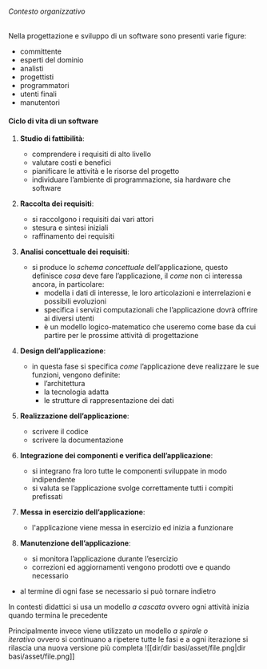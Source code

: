 ###### Contesto organizzativo
Nella progettazione e sviluppo di un software sono presenti varie figure:
- committente
- esperti del dominio
- analisti
- progettisti
- programmatori
- utenti finali
- manutentori

#### Ciclo di vita di un software
1. **Studio di fattibilità**:
	- comprendere i requisiti di alto livello
	- valutare costi e benefici
	- pianificare le attività e le risorse del progetto
	- individuare l’ambiente di programmazione, sia hardware che software

2. **Raccolta dei requisiti**:
	- si raccolgono i requisiti dai vari attori
	- stesura e sintesi iniziali
	- raffinamento dei requisiti

3. **Analisi concettuale dei requisiti**:
	- si produce lo _schema concettuale_ dell’applicazione, questo definisce _cosa_ deve fare l’applicazione, il _come_ non ci interessa ancora, in particolare:
	     - modella i dati di interesse, le loro articolazioni e interrelazioni e possibili evoluzioni
	     - specifica i servizi computazionali che l’applicazione dovrà offrire ai diversi utenti
	    - è un modello logico-matematico che useremo come base da cui partire per le prossime attività di progettazione

4. **Design dell’applicazione**:
	- in questa fase si specifica _come_ l’applicazione deve realizzare le sue funzioni, vengono definite:
		- l’architettura
		- la tecnologia adatta
		- le strutture di rappresentazione dei dati
   
5. **Realizzazione dell’applicazione**:
	- scrivere il codice 
	- scrivere la documentazione 

6. **Integrazione dei componenti e verifica dell’applicazione**:
	- si integrano fra loro tutte le componenti sviluppate in modo indipendente
	- si valuta se l’applicazione svolge correttamente tutti i compiti prefissati

7. **Messa in esercizio dell’applicazione**:
	- l'applicazione viene messa in esercizio ed inizia a funzionare
   
8. **Manutenzione dell’applicazione**:
	- si monitora l’applicazione durante l’esercizio
	- correzioni ed aggiornamenti vengono prodotti ove e quando necessario

- al termine di ogni fase se necessario si può tornare indietro

In contesti didattici si usa un modello _a cascata_ ovvero ogni attività inizia quando termina le precedente

Principalmente invece viene utilizzato un modello _a spirale o iterativo_ ovvero si continuano a ripetere tutte le fasi e a ogni iterazione si rilascia una nuova versione più completa
![[dir/dir basi/asset/file.png|dir basi/asset/file.png]]